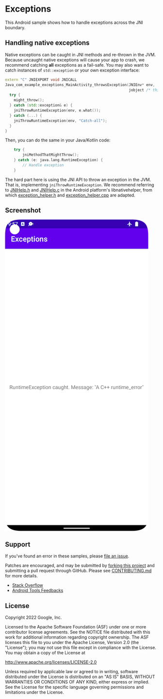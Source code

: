 Exceptions
==========
This Android sample shows how to handle exceptions across the JNI boundary.

Handling native exceptions
--------------------------

Native exceptions can be caught in JNI methods and re-thrown in the JVM.
Because uncaught native exceptions will cause your app to crash, we recommend
catching **all** exceptions as a fail-safe. You may also want to catch
instances of `std::exception` or your own exception interface:

```C++
extern "C" JNIEXPORT void JNICALL
Java_com_example_exceptions_MainActivity_throwsException(JNIEnv* env,
                                                         jobject /* this */) {
  try {
    might_throw();
  } catch (std::exception& e) {
    jniThrowRuntimeException(env, e.what());
  } catch (...) {
    jniThrowRuntimeException(env, "Catch-all");
  }
}
```

Then, you can do the same in your Java/Kotlin code:

```kotlin
    try {
        jniMethodThatMightThrow();
    } catch (e: java.lang.RuntimeException) {
        // Handle exception
    }
```

The hard part here is using the JNI API to throw an exception in the JVM. That
is, implementing `jniThrowRuntimeException`. We recommend referring to
[JNIHelp.h](https://android.googlesource.com/platform/libnativehelper/+/refs/heads/master/include/nativehelper/JNIHelp.h)
and
[JNIHelp.c](https://android.googlesource.com/platform/libnativehelper/+/refs/heads/master/JNIHelp.c)
in the Android platform's libnativehelper, from which
[exception_helper.h](exceptions/app/src/main/cpp/exception_helper.h) and
[exception_helper.cpp](exceptions/app/src/main/cpp/exception_helper.cpp) are
adapted.

Screenshot
-----------
![screenshot](screenshot.png)

Support
-------
If you've found an error in these samples, please [file an issue](https://github.com/googlesamples/android-ndk/issues/new).

Patches are encouraged, and may be submitted by [forking this project](https://github.com/googlesamples/android-ndk/fork) and
submitting a pull request through GitHub. Please see [CONTRIBUTING.md](../CONTRIBUTING.md) for more details.

- [Stack Overflow](http://stackoverflow.com/questions/tagged/android-ndk)
- [Android Tools Feedbacks](http://tools.android.com/feedback)

License
-------
Copyright 2022 Google, Inc.

Licensed to the Apache Software Foundation (ASF) under one or more contributor
license agreements.  See the NOTICE file distributed with this work for
additional information regarding copyright ownership.  The ASF licenses this
file to you under the Apache License, Version 2.0 (the "License"); you may not
use this file except in compliance with the License.  You may obtain a copy of
the License at

  http://www.apache.org/licenses/LICENSE-2.0

Unless required by applicable law or agreed to in writing, software
distributed under the License is distributed on an "AS IS" BASIS, WITHOUT
WARRANTIES OR CONDITIONS OF ANY KIND, either express or implied.  See the
License for the specific language governing permissions and limitations under
the License.